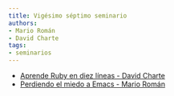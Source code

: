 ```yaml
---
title: Vigésimo séptimo seminario
authors:
- Mario Román
- David Charte
tags:
- seminarios
---
```

  * [Aprende Ruby en diez líneas - David Charte](https://github.com/libreim/oneline)
  * [Perdiendo el miedo a Emacs - Mario Román](https://mroman42.github.io/talks/emacs.html)
